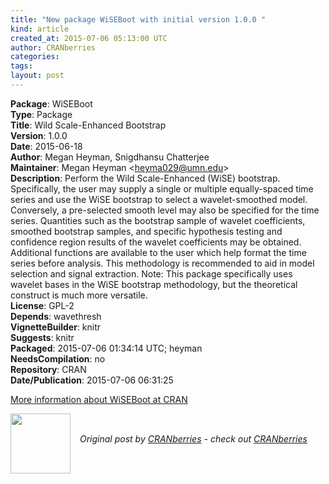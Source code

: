 ```yaml
---
title: "New package WiSEBoot with initial version 1.0.0 "
kind: article
created_at: 2015-07-06 05:13:00 UTC
author: CRANberries
categories: 
tags: 
layout: post
---
```

<strong>Package</strong>: WiSEBoot<br>
<strong>Type</strong>: Package<br>
<strong>Title</strong>: Wild Scale-Enhanced Bootstrap<br>
<strong>Version</strong>: 1.0.0<br>
<strong>Date</strong>: 2015-06-18<br>
<strong>Author</strong>: Megan Heyman, Snigdhansu Chatterjee<br>
<strong>Maintainer</strong>: Megan Heyman &lt;heyma029@umn.edu&gt;<br>
<strong>Description</strong>: Perform the Wild Scale-Enhanced (WiSE) bootstrap.  Specifically, the user may supply a single or multiple equally-spaced time series and use the WiSE bootstrap to select a wavelet-smoothed model.  Conversely, a pre-selected smooth level may also be specified for the time series.  Quantities such as the bootstrap sample of wavelet coefficients, smoothed bootstrap samples, and specific hypothesis testing and confidence region results of the wavelet coefficients may be obtained.  Additional functions are available to the user which help format the time series before analysis.  This methodology is recommended to aid in model selection and signal extraction.
Note:  This package specifically uses wavelet bases in the WiSE bootstrap methodology, but the theoretical construct is much more versatile.<br>
<strong>License</strong>: GPL-2<br>
<strong>Depends</strong>: wavethresh<br>
<strong>VignetteBuilder</strong>: knitr<br>
<strong>Suggests</strong>: knitr<br>
<strong>Packaged</strong>: 2015-07-06 01:34:14 UTC; heyman<br>
<strong>NeedsCompilation</strong>: no<br>
<strong>Repository</strong>: CRAN<br>
<strong>Date/Publication</strong>: 2015-07-06 06:31:25<br>

<p>
<a href="http://cran.r-project.org/web/packages/WiSEBoot/index.html">More information about WiSEBoot at CRAN</a><div class="author">
  <img src="" style="width: 96px; height: 96;">
  <span style="position: absolute; padding: 32px 15px;">
    <i>Original post by <a href="http://twitter.com/">CRANberries</a> - check out <a href="http://dirk.eddelbuettel.com/cranberries">CRANberries   </a></i>
  </span>
</div>
